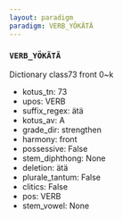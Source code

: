 ```yaml
---
layout: paradigm
paradigm: VERB_YÖKÄTÄ
---
```

### ` VERB_YÖKÄTÄ `

Dictionary class73 front 0~k
* kotus_tn: 73
* upos: VERB
* suffix_regex: ätä
* kotus_av: A
* grade_dir: strengthen
* harmony: front
* possessive: False
* stem_diphthong: None
* deletion: ätä
* plurale_tantum: False
* clitics: False
* pos: VERB
* stem_vowel: None
